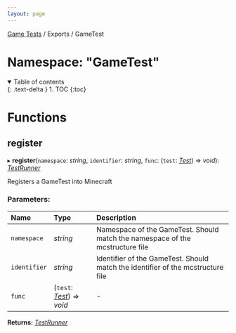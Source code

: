 ```yaml
---
layout: page
---
```


[Game Tests](/scripting/game-tests) / Exports / GameTest

# Namespace: "GameTest"

<details id="toc" open markdown="block">
  <summary>
    Table of contents
  </summary>
  {: .text-delta }
1. TOC
{:toc}
</details>

# Functions

## register

▸ **register**(`namespace`: *string*, `identifier`: *string*, `func`: (`test`: [*Test*](/scripting/game-tests/interfaces/test)) => *void*): [*TestRunner*](/scripting/game-tests/interfaces/testrunner)

Registers a GameTest into Minecraft

### Parameters:

Name | Type | Description |
:------ | :------ | :------ |
`namespace` | *string* |  Namespace of the GameTest. Should match the namespace of the mcstructure file   |
`identifier` | *string* |  Identifier of the GameTest. Should match the identifier of the mcstructure file    |
`func` | (`test`: [*Test*](/scripting/game-tests/interfaces/test)) => *void* | - |

**Returns:** [*TestRunner*](/scripting/game-tests/interfaces/testrunner)


